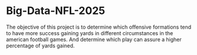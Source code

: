 # Big-Data-NFL-2025
The objective of this project is to determine which offensive formations tend to have more success gaining yards in different circumstances in the american football games. And determine which play can assure a higher percentage of yards gained.
